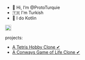 - 👋 Hi, I’m @ProtoTurquie
-  🇹🇷 I'm Turkish 
- 👀 I do Kotlin
<img src="https://user-images.githubusercontent.com/98701057/163714057-9dbc99c8-5462-4aca-ba66-006457b33f3d.png" alt="flag" width="20"/>

projects:
- [A Tetris Hobby Clone ✔](https://github.com/ProtoTurquie/Quadlet)
- [A Conways Game of Life Clone ✔](https://github.com/ProtoTurquie/GameOfLife)
